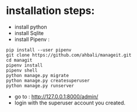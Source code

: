 # installation steps:
- install python
- install Sqlite
- install Pipenv : 
```
pip install --user pipenv
git clone https://github.com/ahbali/manageit.git
cd managit
pipenv install
pipenv shell
python manage.py migrate
python manage.py createsuperuser
python manage.py runserver
```
- go to : http://127.0.0.1:8000/admin/
- login with the superuser account you created.